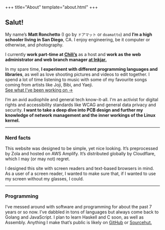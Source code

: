 +++
title="About"
template="about.html"
+++

## Salut!

My name’s **Matt Ronchetto** (I go by `ドアマット` or `doamatto`) and **I’m a high schooler living in San Diego**, CA. I enjoy engineering, be it computer or otherwise, and photography.

I currently **work part-time at [Chili’s](https://chilis.com)** as a host and **work as the web administrator and web branch manager [at Inkjar.](https://inkjar.org)**

In my spare time, **I experiment with different programming languages and libraries**, as well as love shooting pictures and videos to edit together. I spend a lot of time listening to music with some of my favourite songs coming from artists like Joji, Bibi, and Yaeji.<br/>
[See what I’ve been working on &rarr;](/projects)

I’m an avid audiophile and general tech know-it-all. I'm an activist for digital rights and accessibility standards like WCAG and general data privacy and security. **I want to take a deep dive into PCB design and further my knowledge of network management and the inner workings of the Linux kernel.**

---

### Nerd facts

This website was designed to be simple, yet nice looking. It’s preprocessed by Zola and hosted on AWS Amplify. It’s distributed globally by Cloudflare, which I may (or may not) regret.

I designed this site with screen readers and text-based browsers in mind. As a user of a screen reader, I wanted to make sure that, if I wanted to use my screen without my glasses, I could.

---

### Programming

I’ve messed around with software and programming for about the past 7 years or so now. I’ve dabbled in tons of languages but always come back to Golang and JavaScript. I plan to learn Haskell and C soon, as well as Assembly. Anything I make that’s public is likely on [GitHub](https://github.com/doamatto) or [Sourcehut.](https://sr.ht/~doamatto/)
